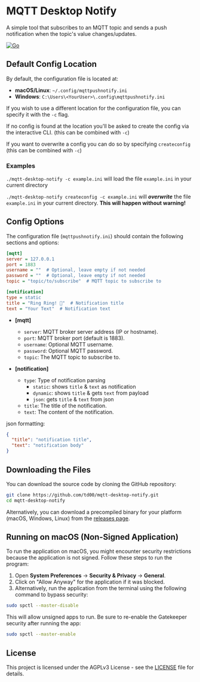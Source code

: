 # MQTT Desktop Notify

A simple tool that subscribes to an MQTT topic and sends a push notification when the topic's value changes/updates.

[![Go](https://github.com/td00/mqtt-desktop-notify/actions/workflows/go.yml/badge.svg?branch=main)](https://github.com/td00/mqtt-desktop-notify/actions/workflows/go.yml)

## Default Config Location

By default, the configuration file is located at:

- **macOS/Linux**: `~/.config/mqttpushnotify.ini`
- **Windows**: `C:\Users\<YourUser>\.config\mqttpushnotify.ini`

If you wish to use a different location for the configuration file, you can specify it with the `-c` flag.

If no config is found at the location you'll be asked to create the config via the interactive CLI. (this can be combined with `-c`)

If you want to overwrite a config you can do so by specifying `createconfig` (this can be combined with `-c`)

### Examples

`./mqtt-desktop-notify -c example.ini` will load the file `example.ini` in your current directory

`./mqtt-desktop-notify createconfig -c example.ini` will **_overwrite_** the file `example.ini` in your current directory. **This will happen without warning!**
## Config Options

The configuration file (`mqttpushnotify.ini`) should contain the following sections and options:

```ini
[mqtt]
server = 127.0.0.1
port = 1883
username = ""  # Optional, leave empty if not needed
password = ""  # Optional, leave empty if not needed
topic = "topic/to/subscribe"  # MQTT topic to subscribe to

[notification]
type = static
title = "Ring Ring! 🔔"  # Notification title
text = "Your Text"  # Notification text
```

- **[mqtt]**
  - `server`: MQTT broker server address (IP or hostname).
  - `port`: MQTT broker port (default is 1883).
  - `username`: Optional MQTT username.
  - `password`: Optional MQTT password.
  - `topic`: The MQTT topic to subscribe to.

- **[notification]**
  - `type`: Type of notification parsing
    - `static`: shows `title` & `text` as notification
    - `dynamic`: shows `title` & gets `text` from payload
    - `json`: gets `title` & `text` from json
  - `title`: The title of the notification.
  - `text`: The content of the notification.

json formatting:

```json
{
  "title": "notification title",
  "text": "notification body"
}
```

## Downloading the Files

You can download the source code by cloning the GitHub repository:

```bash
git clone https://github.com/td00/mqtt-desktop-notify.git
cd mqtt-desktop-notify
```

Alternatively, you can download a precompiled binary for your platform (macOS, Windows, Linux) from the [releases page](https://github.com/td00/mqtt-desktop-notify/releases).

## Running on macOS (Non-Signed Application)

To run the application on macOS, you might encounter security restrictions because the application is not signed. Follow these steps to run the program:

1. Open **System Preferences** → **Security & Privacy** → **General**.
2. Click on "Allow Anyway" for the application if it was blocked.
3. Alternatively, run the application from the terminal using the following command to bypass security:

```bash
sudo spctl --master-disable
```

This will allow unsigned apps to run. Be sure to re-enable the Gatekeeper security after running the app:

```bash
sudo spctl --master-enable
```

## License

This project is licensed under the AGPLv3 License - see the [LICENSE](LICENSE) file for details.
